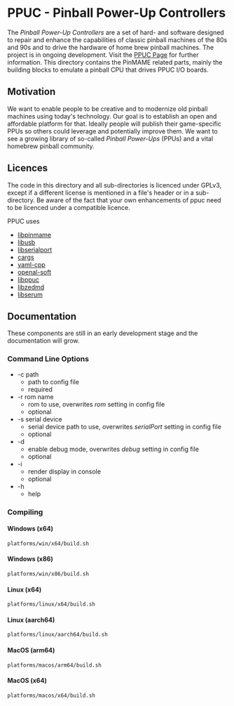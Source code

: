 # PPUC - Pinball Power-Up Controllers

The *Pinball Power-Up Controllers* are a set of hard- and software designed to repair and enhance the capabilities of
classic pinball machines of the 80s and 90s and to drive the hardware of home brew pinball machines.
The project is in ongoing development. Visit the [PPUC Page](http://ppuc.org) for further information.
This directory contains the PinMAME related parts, mainly the building blocks to emulate a pinball CPU that drives
PPUC I/O boards.

## Motivation

We want to enable people to be creative and to modernize old pinball machines using today's technology. Our goal is to
establish an open and affordable platform for that. Ideally people will publish their game-specific PPUs so others could
leverage and potentially improve them. We want to see a growing library of so-called *Pinball Power-Ups* (PPUs) and a
vital homebrew pinball community.

## Licences

The code in this directory and all sub-directories is licenced under GPLv3, except if a different license is mentioned
in a file's header or in a sub-directory. Be aware of the fact that your own enhancements of ppuc need to be licenced
under a compatible licence.

PPUC uses
* [libpinmame](https://github.com/vpinball/pinmame)
* [libusb](https://libusb.info/)
* [libserialport](https://github.com/sigrokproject/libserialport)
* [cargs](https://github.com/likle/cargs)
* [yaml-cpp](https://github.com/jbeder/yaml-cpp)
* [openal-soft](https://github.com/kcat/openal-soft/)
* [libppuc](https://github.com/PPUC/libppuc)
* [libzedmd](https://github.com/PPUC/libzedmd)
* [libserum](https://github.com/zesinger/libserum)

## Documentation

These components are still in an early development stage and the documentation will grow.

### Command Line Options

* -c path
    * path to config file
    * required
* -r rom name
    * rom to use, overwrites *rom* setting in config file
    * optional
* -s serial device
    * serial device path to use, overwrites *serialPort* setting in config file
    * optional
* -d
    * enable debug mode, overwrites *debug* setting in config file
    * optional
* -i
    * render display in console
    * optional
* -h
    * help


### Compiling

#### Windows (x64)

```shell
platforms/win/x64/build.sh
```

#### Windows (x86)

```shell
platforms/win/x86/build.sh
```

#### Linux (x64)
```shell
platforms/linux/x64/build.sh
```

#### Linux (aarch64)
```shell
platforms/linux/aarch64/build.sh
```

#### MacOS (arm64)
```shell
platforms/macos/arm64/build.sh
```

#### MacOS (x64)
```shell
platforms/macos/x64/build.sh
```
